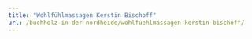 ```yaml
---
title: "Wohlfühlmassagen Kerstin Bischoff"
url: /buchholz-in-der-nordheide/wohlfuehlmassagen-kerstin-bischoff/
---
```

